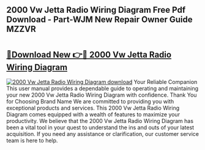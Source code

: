 ## 2000 Vw Jetta Radio Wiring Diagram Free Pdf Download - Part-WJM New Repair Owner Guide MZZVR

# <h2><a href="http://dfpkf4c.blite.top/?on=2000+Vw+Jetta+Radio+Wiring+Diagram">🔗Download New 👉🔴 2000 Vw Jetta Radio Wiring Diagram</a></h2>

[![2000 Vw Jetta Radio Wiring Diagram download](https://i.imgur.com/lujVjoI.png)](http://dfpkf4c.blite.top/?on=2000+Vw+Jetta+Radio+Wiring+Diagram)
Your Reliable Companion This user manual provides a dependable guide to operating and maintaining your new 2000 Vw Jetta Radio Wiring Diagram with confidence. Thank You for Choosing Brand Name We are committed to providing you with exceptional products and services. This 2000 Vw Jetta Radio Wiring Diagram comes equipped with a wealth of features to maximize your productivity. We believe that the 2000 Vw Jetta Radio Wiring Diagram has been a vital tool in your quest to understand the ins and outs of your latest acquisition. If you need any assistance or clarification, our customer service team is here to help.
